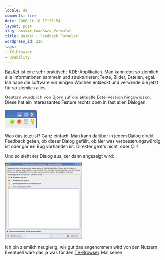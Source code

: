```yaml
---
locale: de
comments: true
date: 2006-10-18 17:37:54
layout: post
slug: basket_feedback_formular
title: BasKet - Feedback Formular
wordpress_id: 220
tags:
- TV-Browser
- Usability
---
```


[BasKet](http://basket.kde.org) ist eine sehr praktische KDE-Applikation. Man
kann dort so ziemlich alle Informationen sammeln und strukturieren: Texte,
Bilder, Dateien, egal. Ich habe die Software vor einigen Wochen entdeckt und
verwende die jetzt für so ziemlich alles.

Gestern wurde ich von [Björn](http://www.lazs.de/) auf die aktuelle
Beta-Version hingewiesen. Diese hat ein interessantes Feature rechts oben in
fast allen Dialogen:

![](/images/2006-10-18-basket_feedback_formular/basket_1.png)

Was das jetzt ist? Ganz einfach. Man kann darüber in jedem Dialog direkt
Feedback geben, ob dieser Dialog gefällt, ob hier was verbesserungswürdig ist
oder gar ein Bug vorhanden ist. Direkter geht's nicht, oder :wink: ?

Und so sieht der Dialog aus, der dann angezeigt wird:

[![](/images/2006-10-18-basket_feedback_formular/basket_2_small.png)](/images/2006-10-18-basket_feedback_formular/basket_2.png)

Ich bin ziemlich neugierig, wie gut das angenommen wird von den Nutzern.
Eventuell wäre das ja was für den [TV-Browser](http://tvbrowser.org). Mal
sehen.
